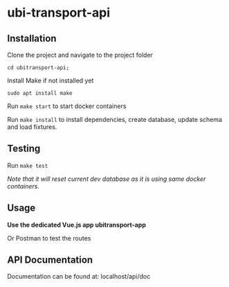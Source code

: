 # ubi-transport-api

## Installation

Clone the project and navigate to the project folder

`cd ubitransport-api;`

Install Make if not installed yet

`sudo apt install make`

Run `make start` to start docker containers

Run `make install` to install dependencies, create database, update schema and load fixtures.

## Testing

Run `make test`

_Note that it will reset current dev database as it is using same docker containers._

## Usage

**Use the dedicated Vue.js app ubitransport-app**

Or Postman to test the routes

## API Documentation
Documentation can be found at: localhost/api/doc
